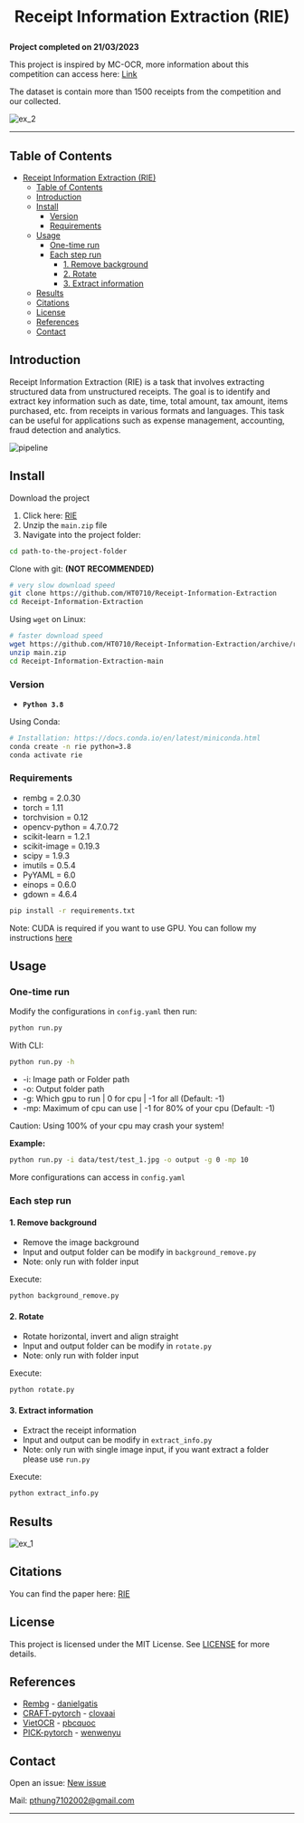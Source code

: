 # <p align="center">Receipt Information Extraction (RIE)</p>

**Project completed on 21/03/2023**

This project is inspired by MC-OCR, more information about this competition can access here: [Link](https://www.rivf2021-mc-ocr.vietnlp.com/)

The dataset is contain more than 1500 receipts from the competition and our collected.

![ex_2](example/ex_2.png)

---
## Table of Contents
- [Receipt Information Extraction (RIE)](#receipt-information-extraction-rie)
  - [Table of Contents](#table-of-contents)
  - [Introduction](#introduction)
  - [Install](#install)
    - [Version](#version)
    - [Requirements](#requirements)
  - [Usage](#usage)
    - [One-time run](#one-time-run)
    - [Each step run](#each-step-run)
      - [1. Remove background](#1-remove-background)
      - [2. Rotate](#2-rotate)
      - [3. Extract information](#3-extract-information)
  - [Results](#results)
  - [Citations](#citations)
  - [License](#license)
  - [References](#references)
  - [Contact](#contact)


## Introduction
Receipt Information Extraction (RIE) is a task that involves extracting structured data from unstructured receipts. The goal is to identify and extract key information such as date, time, total amount, tax amount, items purchased, etc. from receipts in various formats and languages. This task can be useful for applications such as expense management, accounting, fraud detection and analytics.

![pipeline](example/pipeline.png)


## Install
Download the project
1. Click here: [RIE](https://github.com/HT0710/Receipt-Information-Extraction/archive/refs/heads/main.zip)
2. Unzip the `main.zip` file
3. Navigate into the project folder:
```bash
cd path-to-the-project-folder
```


Clone with git: **(NOT RECOMMENDED)**
```bash
# very slow download speed
git clone https://github.com/HT0710/Receipt-Information-Extraction
cd Receipt-Information-Extraction
```

Using `wget` on Linux:
```bash
# faster download speed
wget https://github.com/HT0710/Receipt-Information-Extraction/archive/refs/heads/main.zip
unzip main.zip
cd Receipt-Information-Extraction-main
```

### Version
- **`Python 3.8`**

Using Conda:
```bash
# Installation: https://docs.conda.io/en/latest/miniconda.html
conda create -n rie python=3.8
conda activate rie
```

### Requirements
- rembg = 2.0.30
- torch = 1.11
- torchvision = 0.12
- opencv-python = 4.7.0.72
- scikit-learn = 1.2.1
- scikit-image = 0.19.3
- scipy = 1.9.3
- imutils = 0.5.4
- PyYAML = 6.0
- einops = 0.6.0
- gdown = 4.6.4
```bash
pip install -r requirements.txt
```
Note: CUDA is required if you want to use GPU. You can follow my instructions [here](https://gist.github.com/HT0710/639ec6ad96f9c46e0d209ba2e50ee168)

## Usage
### One-time run
Modify the configurations in `config.yaml` then run:
```bash
python run.py
```
With CLI:
```bash
python run.py -h
```
- -i: Image path or Folder path
- -o: Output folder path
- -g: Which gpu to run | 0 for cpu | -1 for all (Default: -1)
- -mp: Maximum of cpu can use | -1 for 80% of your cpu (Default: -1)

Caution: Using 100% of your cpu may crash your system!

**Example:**
```bash
python run.py -i data/test/test_1.jpg -o output -g 0 -mp 10
```
More configurations can access in `config.yaml`

### Each step run
#### 1. Remove background
- Remove the image background
- Input and output folder can be modify in `background_remove.py`
- Note: only run with folder input

Execute:
```bash
python background_remove.py
```

#### 2. Rotate
- Rotate horizontal, invert and align straight
- Input and output folder can be modify in `rotate.py`
- Note: only run with folder input

Execute:
```bash
python rotate.py
```

#### 3. Extract information
- Extract the receipt information
- Input and output can be modify in `extract_info.py`
- Note: only run with single image input, if you want extract a folder please use `run.py`

Execute:
```bash
python extract_info.py
```

## Results
![ex_1](example/ex_1.png)

## Citations
You can find the paper here: [RIE](https://github.com/HT0710/Receipt-Information-Extraction/tree/main/example/RIE.pdf)

## License
This project is licensed under the MIT License. See [LICENSE](https://github.com/HT0710/Receipt-Information-Extraction/blob/main/LICENSE) for more details.

## References
- [Rembg](https://github.com/danielgatis/rembg) - [danielgatis](https://github.com/danielgatis)
- [CRAFT-pytorch](https://github.com/clovaai/CRAFT-pytorch) - [clovaai](https://github.com/clovaai)
- [VietOCR](https://github.com/pbcquoc/vietocr) - [pbcquoc](https://github.com/pbcquoc)
- [PICK-pytorch](https://github.com/wenwenyu/PICK-pytorch) - [wenwenyu](https://github.com/wenwenyu)
  
## Contact
Open an issue: [New issue](https://github.com/HT0710/Receipt-Information-Extraction/issues/new)

Mail: pthung7102002@gmail.com

---
